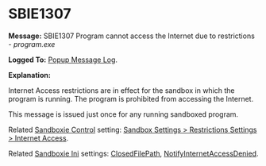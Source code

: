 # SBIE1307

**Message:** SBIE1307 Program cannot access the Internet due to restrictions - _program.exe_

**Logged To:** [Popup Message Log](PopupMessageLog).

**Explanation:**

Internet Access restrictions are in effect for the sandbox in which the program is running. The program is prohibited from accessing the Internet.

This message is issued just once for any running sandboxed program.

Related [Sandboxie Control](SandboxieControl) setting: [Sandbox Settings > Restrictions Settings > Internet Access](RestrictionsSettings#internet).

Related [Sandboxie Ini](SandboxieIni) settings: [ClosedFilePath](ClosedFilePath), [NotifyInternetAccessDenied](NotifyInternetAccessDenied).
